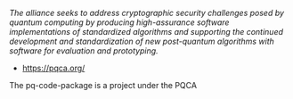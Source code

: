 <!-- SPDX-License-Identifier: CC-BY-4.0 -->
_The alliance seeks to address cryptographic security challenges posed by quantum computing by producing high-assurance software implementations of standardized algorithms and supporting the continued development and standardization of new post-quantum algorithms with software for evaluation and prototyping._

- https://pqca.org/

The pq-code-package is a project under the PQCA